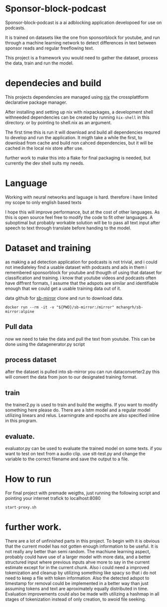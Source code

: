 # Sponsor-block-podcast

Sponsor-block-podcast is a ai adblocking application developoed for use on podcasts.

It is trained on datasets like the one fron sponsorblock for youtube, and run through a machine learning network to detect differences in text between sponsor reads and regular freeflowing text.

This project is a framework you would need to gather the dataset, process the data, train and run the model.

# dependecies and build

This projects dependencies are managed using [nix](https://nixos.org/download#nix-more) the crossplattform declarative package manager.

After installing and setting up nix with nixpackages, a development shell withneeded dependencies can be created by running ``ǹix-shell`` in this directory. or by pointing to shell.nix as an argument. 

The first time this is run it will download and build all dependencies requred to develop and run the application. It migth take a while the first, to download from cache and build non cahced dependencies, but it will be cached in the local nix store after use.

further work to make this into a flake for final packaging is needed, but currently the dev shell suits my needs.

# Language

Working with neural networks and laguage is hard.
therefore i have limited my scope to only english based texts

I hope this will improve performance, but at the cost of other languages.
As this is open source feel free to modify the code to fit other languages. 
A suboptimal but probably workable solution will be to pass all text input after speech to text through translate before handing to the model.

# Dataset and training

as making a ad detection application for podcasts is not trivial, and i could not imediateley find a usable dataset with podcasts and ads in them i remembered sponsorblock for youtube and thougth of using that dataset for classification and training.
i know that youtube videos and podcasts often have diffrent formats, I assume that the adspots are similar and identifiable enough that we could get a usable training data out of it.


data github for [sb-mirror](https://github.com/mchangrh/sb-mirror)
clone and run to download data.

    docker run --rm -it -v "${PWD}/sb-mirror:/mirror" mchangrh/sb-mirror:alpine

## Pull data

now we need to take the data and pull the text from youtube. This can be done using the datagenerator.py script

## process dataset

after the dataset is pulled into sb-mirror you can run dataconverter2.py  this will convert the data from json to our designated training format.

## train

the trainer2.py is used to train and build the weigths. If you want to modify something here please do. There are a lstm model and a regular model utilizing linears and relus.  Learningrate and epochs are also specified inline in this program.

## evaluate.

evaluator.py can be used to evaluate the trained model on some texts.  if you want to test on text from a audio clip. use stt-test.py and change the variable to the correct filename and save the output to a file.

# How to run

For final project with premade weigths, just running the following script and pointing your internet trafick to localhost:8080

    start-proxy.sh


# further work.

There are a lot of unfinished parts in this project.
To begin with it is obvious that the current model has not gotten enough information to be useful. It is not really any better than semi random. 
The machiune learning aspect, probably could have use of a larger model with more data, and a better structured input where previous inputs ahve more to say in the current estimate except for in the current chunk. Also i could need a improved tokenization and cleanup by utilizing something like spacy so that i do not need to keep a file with token information.
Also the detected adspot to timestamp for removal could be implemented in a better way than just assuming tokens and text are aproximately equally distributed in time.
Evaluation improvements could also be made with utilizing a hashmap in all stages of tokenization instead of only creation, to awoid file seeking.
